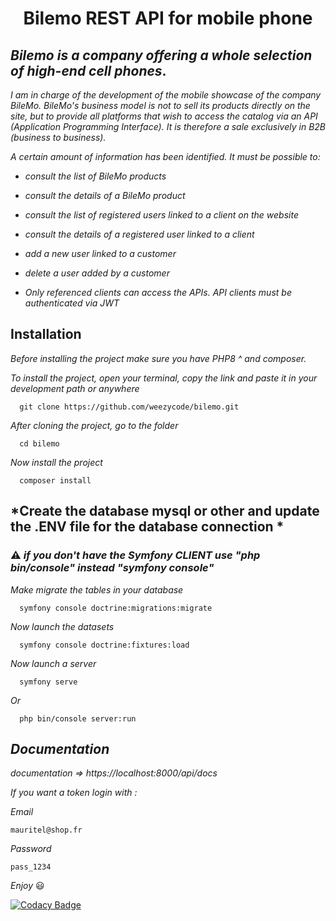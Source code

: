 <h1 align="center">
Bilemo REST API for mobile phone
</h1>

## *Bilemo is a company offering a whole selection of high-end cell phones*.

*I am in charge of the development of the mobile showcase of the company BileMo. BileMo's business model is not to sell its products directly on the site, but to provide all platforms that wish to access the catalog via an API (Application Programming Interface). It is therefore a sale exclusively in B2B (business to business).*

*A certain amount of information has been identified. It must be possible to:*

* *consult the list of BileMo products*
* *consult the details of a BileMo product*
* *consult the list of registered users linked to a client on the website*
* *consult the details of a registered user linked to a client* 
* *add a new user linked to a customer*
* *delete a user added by a customer*

* *Only referenced clients can access the APIs. API clients must be authenticated via JWT*

## Installation

*Before installing the project make sure you have PHP8 ^ and composer.*

*To install the project, open your terminal, copy the link and paste it in your development path or anywhere*

      git clone https://github.com/weezycode/bilemo.git

*After cloning the project, go to the folder*

      cd bilemo

*Now install the project*

      composer install
## *Create the database mysql or other and update the .ENV file for the database connection * 


### :warning:  *if you don't have the Symfony CLIENT use  "php bin/console" instead "symfony console"*


*Make migrate the tables in your database*

      symfony console doctrine:migrations:migrate
*Now launch the datasets*

      symfony console doctrine:fixtures:load  
*Now launch a server* 

      symfony serve       
*Or*

      php bin/console server:run
      
## *Documentation*

 *documentation =>  https://localhost:8000/api/docs*   


*If you want a token login with :* 

*Email*

    mauritel@shop.fr
*Password* 

    pass_1234
    
*Enjoy* 😃

[![Codacy Badge](https://app.codacy.com/project/badge/Grade/bba402e9b31e41558192a8af4b8c0e3b)](https://www.codacy.com/gh/weezycode/bilemo/dashboard?utm_source=github.com&amp;utm_medium=referral&amp;utm_content=weezycode/bilemo&amp;utm_campaign=Badge_Grade)
